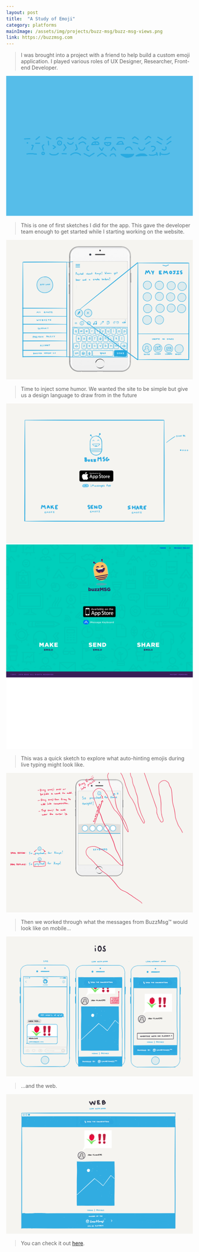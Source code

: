 ```yaml
---
layout: post
title:  "A Study of Emoji"
category: platforms
mainImage: /assets/img/projects/buzz-msg/buzz-msg-views.png
link: https://buzzmsg.com
---
```


> I was brought into a project with a friend to help build a custom emoji application. I played various roles of UX Designer, Researcher, Front-end Developer.

![alt text](/assets/img/projects/buzz-msg/buzz-msg-emoji.png)

> This is one of first sketches I did for the app. This gave the developer team enough to get started while I starting working on the website.

![alt text](/assets/img/projects/buzz-msg/buzz-msg-views.png)

> Time to inject some humor. We wanted the site to be simple but give us a design language to draw from in the future

![alt text](/assets/img/projects/buzz-msg/buzz-msg-website.png)
![alt text](/assets/img/projects/buzz-msg/buzz-msg-web-design.png)
![alt text](/assets/img/projects/buzz-msg/buzz-msg-bee.gif)

> This was a quick sketch to explore what auto-hinting emojis during live typing might look like.

![alt text](/assets/img/projects/buzz-msg/buzz-msg-drag.png)

> Then we worked through what the messages from BuzzMsg™ would look like on mobile...

![alt text](/assets/img/projects/buzz-msg/buzz-msg-messages-ios.png)

> ...and the web.

![alt text](/assets/img/projects/buzz-msg/buzz-msg-messages-web.png)

> You can check it out [here](http://buzzmsg.com).
